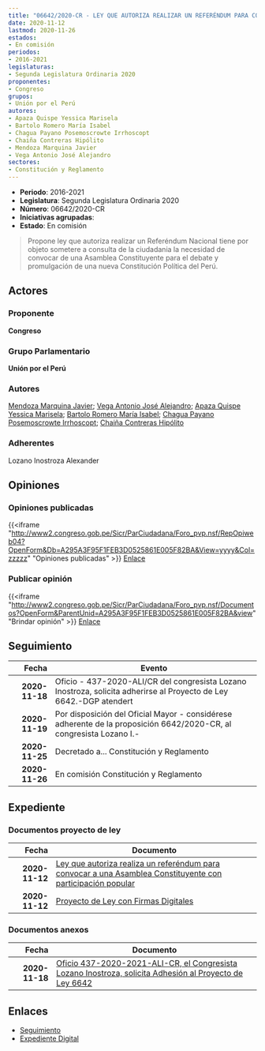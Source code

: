 ```yaml
---
title: "06642/2020-CR - LEY QUE AUTORIZA REALIZAR UN REFERÉNDUM PARA CONVOCAR A UNA ASAMBLEA CONSTITUYENTE CON PARTICIPACIÓN POPULAR"
date: 2020-11-12
lastmod: 2020-11-26
estados:
- En comisión
periodos:
- 2016-2021
legislaturas:
- Segunda Legislatura Ordinaria 2020
proponentes:
- Congreso
grupos:
- Unión por el Perú
autores:
- Apaza Quispe Yessica Marisela
- Bartolo Romero María Isabel
- Chagua Payano Posemoscrowte Irrhoscopt
- Chaiña Contreras Hipólito
- Mendoza Marquina Javier
- Vega Antonio José Alejandro
sectores:
- Constitución y Reglamento
---
```

- **Periodo**: 2016-2021
- **Legislatura**: Segunda Legislatura Ordinaria 2020
- **Número**: 06642/2020-CR
- **Iniciativas agrupadas**: 
- **Estado**: En comisión

> Propone ley que autoriza realizar un Referéndum Nacional tiene por objeto sometere a consulta de la ciudadania la necesidad de convocar de una Asamblea Constituyente para el debate y promulgación de una nueva Constitución Política del Perú.


## Actores

### Proponente

**Congreso**

### Grupo Parlamentario

**Unión por el Perú**

### Autores

[Mendoza Marquina Javier](mailto:mailto:jmendoza@congreso.gob.pe); [Vega Antonio José Alejandro](mailto:mailto:jvegaa@congreso.gob.pe); [Apaza Quispe Yessica Marisela](mailto:mailto:yapaza@congreso.gob.pe); [Bartolo Romero María Isabel](mailto:mailto:mbartolo@congreso.gob.pe); [Chagua Payano Posemoscrowte Irrhoscopt](mailto:mailto:pchagua@congreso.gob.pe); [Chaiña Contreras Hipólito](mailto:mailto:hchaina@congreso.gob.pe)

### Adherentes

Lozano Inostroza Alexander

## Opiniones

### Opiniones publicadas

{{<iframe "http://www2.congreso.gob.pe/Sicr/ParCiudadana/Foro_pvp.nsf/RepOpiweb04?OpenForm&Db=A295A3F95F1FEB3D0525861E005F82BA&View=yyyy&Col=zzzzz" "Opiniones publicadas" >}}
[Enlace](http://www2.congreso.gob.pe/Sicr/ParCiudadana/Foro_pvp.nsf/RepOpiweb04?OpenForm&Db=A295A3F95F1FEB3D0525861E005F82BA&View=yyyy&Col=zzzzz)

### Publicar opinión

{{<iframe "http://www2.congreso.gob.pe/Sicr/ParCiudadana/Foro_pvp.nsf/Documentos?OpenForm&ParentUnid=A295A3F95F1FEB3D0525861E005F82BA&view" "Brindar opinión" >}}
[Enlace](http://www2.congreso.gob.pe/Sicr/ParCiudadana/Foro_pvp.nsf/Documentos?OpenForm&ParentUnid=A295A3F95F1FEB3D0525861E005F82BA&view)


## Seguimiento

| Fecha | Evento |
|------:|--------|
| **2020-11-18** | Oficio - 437-2020-ALI/CR del congresista Lozano Inostroza, solicita adherirse al Proyecto de Ley 6642.-DGP atendert |
| **2020-11-19** | Por disposición del Oficial Mayor - considérese adherente de la proposición 6642/2020-CR, al congresista Lozano I.- |
| **2020-11-25** | Decretado a... Constitución y Reglamento |
| **2020-11-26** | En comisión Constitución y Reglamento |

## Expediente

### Documentos proyecto de ley

| Fecha | Documento |
|------:|-----------|
| **2020-11-12** | [Ley que autoriza realiza un referéndum para convocar a una Asamblea Constituyente con participación popular](https://leyes.congreso.gob.pe/Documentos/2016_2021/Proyectos_de_Ley_y_de_Resoluciones_Legislativas/PL0664220201112.pdf) |
| **2020-11-12** | [Proyecto de Ley con Firmas Digitales](https://leyes.congreso.gob.pe/Documentos/2016_2021/Proyectos_de_Ley_y_de_Resoluciones_Legislativas/Proyectos_Firmas_digitales/PL06642.pdf) |

### Documentos anexos

| Fecha | Documento |
|------:|-----------|
| **2020-11-18** | [Oficio 437-2020-2021-ALI-CR, el Congresista Lozano Inostroza, solicita Adhesión al Proyecto de Ley 6642](https://leyes.congreso.gob.pe/Documentos/2016_2021/Adhesiones/Proyectos_de_Ley/OFICIO-437-2020-ALI-CR.pdf) |

## Enlaces

- [Seguimiento](http://www2.congreso.gob.pe/Sicr/TraDocEstProc/CLProLey2016.nsf/f7fff46988ca05b1052578e100829cc7/fcd714781498cb170525861e006fa5d0?OpenDocument)
- [Expediente Digital](http://www2.congreso.gob.pe/Sicr/TraDocEstProc/Expvirt_2011.nsf/visbusqptramdoc1621/06642?opendocument)

